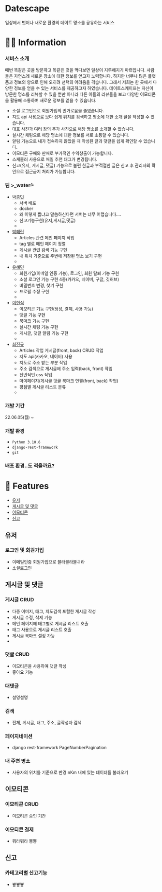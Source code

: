 # Datescape
일상에서 벗어나 새로운 환경의 데이트 명소를 공유하는 서비스

# 👨‍💻 Information
### 서비스 소개
매번 똑같은 곳을 방문하고 똑같은 것을 먹다보면 일상이 지루해지기 마련입니다. 사람들은 자연스레 새로운 장소에 대한 정보를 얻고자 노력합니다. 하지만 너무나 많은 플랫폼과 정보의 양으로 인해 오히려 선택의 어려움을 겪습니다. 그래서 저희는 한 곳에서 다양한 정보를 얻을 수 있는 서비스를 제공하고자 하였습니다.
데이트스케이프는 자신이 방문한 명소를 리뷰할 수 있을 뿐만 아니라 다른 이들의 리뷰들을 보고 다양한 이모티콘을 활용해 소통하며 새로운 정보를 얻을 수 있습니다.
+ 소셜 로그인으로 회원가입의 번거로움을 줄였습니다.
+ 지도 api 사용으로 보다 쉽게 위치를 검색하고 명소에 대한 소개 글을 작성할 수 있습니다.
+ 대표 사진과 여러 장의 추가 사진으로 해당 명소를 소개할 수 있습니다.
+ 실시간 채팅으로 해당 명소에 대한 정보를 서로 소통할 수 있습니다.
+ 알림 기능으로 내가 접속하지 않았을 때 작성된 글과 댓글을 쉽게 확인할 수 있습니다.
+ 이모티콘 구매와 판매로 부가적인 수익창출이 가능합니다.
+ 스케줄러 사용으로 매일 추천 태그가 변경됩니다.
+ 신고(유저, 게시글, 댓글) 기능으로 불편 한글과 부적절한 글은 신고 후 관리자의 확인으로 접근금지 처리가 가능합니다.


### 팀 >_water💦
- [박종민](https://github.com/jmpop97) 
  - 서버 배포
  - docker
  - 왜 이렇게 짧냐고 말씀하신다면 서버는 너무 어렵습니다....
  - 신고기능구현(유저,게시글,댓글)
  - 
- [박혜린](https://github.com/HyerinPark1998)
  - Articles 관련 메인 페이지 작업
  - tag 별로 메인 페이지 정렬
  - 게시글 관련 검색 기능 구현
  - 내 위치 기준으로 주변에 저장된 명소 보기 구현
  - 
- [유혜민](https://github.com/Namunllvo) 
  - 회원가입(이메일 인증 기능), 로그인, 회원 탈퇴 기능 구현
  - 소셜 로그인 기능 구현 4종(카카오, 네이버, 구글, 깃허브)
  - 비밀번호 변경, 찾기 구현
  - 프로필 수정 구현
  - 
- [이현식](https://github.com/hyeon5819)
  - 이모티콘 기능 구현(생성, 결제, 사용 가능)
  - 댓글 기능 구현
  - 북마크 기능 구현
  - 실시간 채팅 기능 구현
  - 게시글, 댓글 알림 기능 구현
  - 
- [최진규](https://github.com/kyuparfum)
  - Articles 작업 게시글(front, back) CRUD 작업
  - 지도 api(카카오, 네이버) 사용
  - 지도로 주소 받는 부분 작업
  - 주소 검색으로 게시글에 주소 입력(back, front) 작업
  - 전반적인 css 작업
  - 마이페이지(게시글 댓글 북마크 연결(front, back) 작업)
  - 평점별 게시글 리스트 분류
  - 
### 개발 기간
22.06.05(월) ~ 

### 개발 환경
- `Python 3.10.6`
- `django-rest-framework`
- `git`

### 배포 환경..도 적을까요?


# 📌 Features
- [유저](#유저)
- [게시글 및 댓글](#게시글-및-댓글)
- [이모티콘](#이모티콘)
- [신고](#신고)


## 유저
### 로그인 및 회원가입
- 이메일인증 회원가입으로 블라블라블ㄹ라
- 소셜로그인


## 게시글 및 댓글
### 게시글 CRUD
- 다중 이미지, 태그, 지도검색 포함한 게시글 작성
- 게시글 수정, 삭제 기능
- 메인 페이지에 태그별로 게시글 리스트 호출
- 태그 사용으로 게시글 리스트 호출
- 게시글 북마크 설정 가능
- 

### 댓글 CRUD
- 이모티콘을 사용하여 댓글 작성
- 좋아요 기능

### 대댓글
- 설명설명

### 검색
- 전체, 게시글, 태그, 주소, 글작성자 검색

### 페이지네이션
- django rest-framework PageNumberPagination

### 내 주변 명소
- 사용자의 위치를 기준으로 반경 nKm 내에 있는 데이터들 불러오기

## 이모티콘
### 이모티콘 CRUD
- 이모티콘 승인 기간

### 이모티콘 결제
- 뭐라뭐라 뿅뿅


## 신고
### 카테고리별 신고기능
- 뿅뿅뿅
